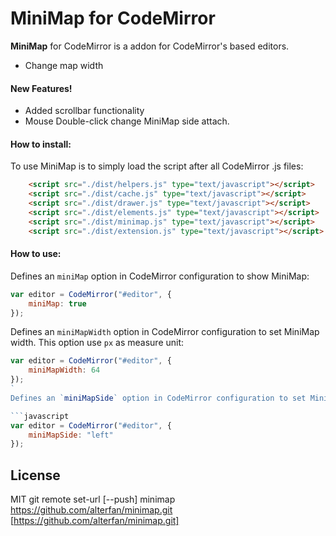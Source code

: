 # MiniMap for CodeMirror

**MiniMap** for CodeMirror is a addon for CodeMirror's based editors.

-   Change map width

#### New Features!
-   Added scrollbar functionality
-   Mouse Double-click change MiniMap side attach.

#### How to install:

To use MiniMap is to simply load the script after all CodeMirror .js files:

```html
    <script src="./dist/helpers.js" type="text/javascript"></script>
    <script src="./dist/cache.js" type="text/javascript"></script>
    <script src="./dist/drawer.js" type="text/javascript"></script>
    <script src="./dist/elements.js" type="text/javascript"></script>
    <script src="./dist/minimap.js" type="text/javascript"></script>
    <script src="./dist/extension.js" type="text/javascript"></script>
```

#### How to use:

Defines an `miniMap` option in CodeMirror configuration to show MiniMap:

```javascript
var editor = CodeMirror("#editor", {
	miniMap: true
});
```

Defines an `miniMapWidth` option in CodeMirror configuration to set MiniMap width. This option use `px` as measure unit:

```javascript
var editor = CodeMirror("#editor", {
	miniMapWidth: 64
});
`
Defines an `miniMapSide` option in CodeMirror configuration to set MiniMap side. This option use `left/right` :

```javascript
var editor = CodeMirror("#editor", {
	miniMapSide: "left"
});
```

## License

MIT
git remote set-url [--push] minimap https://github.com/alterfan/minimap.git [https://github.com/alterfan/minimap.git]
